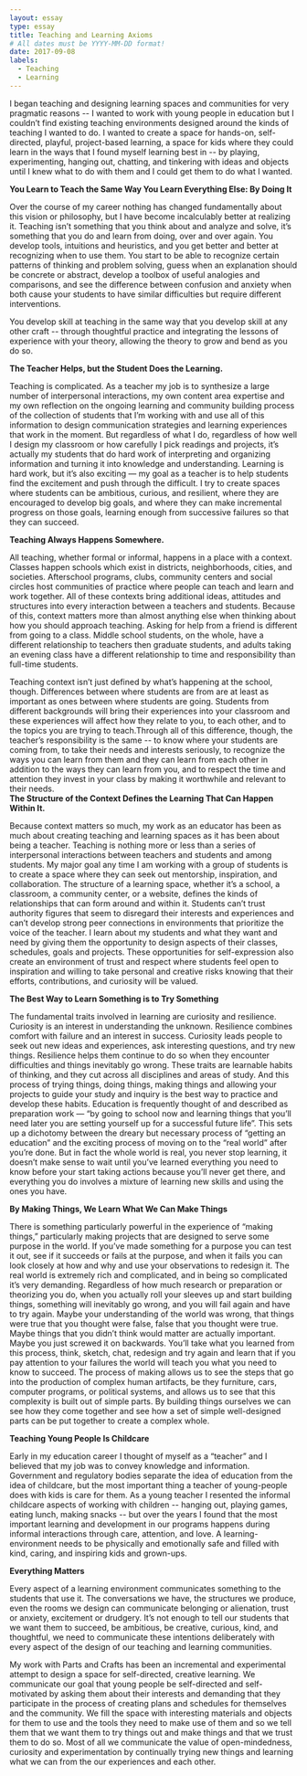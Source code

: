 ```yaml
---
layout: essay
type: essay
title: Teaching and Learning Axioms
# All dates must be YYYY-MM-DD format!
date: 2017-09-08
labels:
  - Teaching
  - Learning
---
```


I began teaching and designing learning spaces and communities for very pragmatic reasons -- I wanted to work with young people in education but I couldn’t find existing teaching environments designed around the kinds of teaching I wanted to do.   I wanted to create a space for hands-on, self-directed, playful, project-based learning, a space for kids  where they could learn in the ways that I found myself learning best in -- by playing, experimenting, hanging out, chatting, and tinkering with ideas and objects until I knew what to do with them and I could get them to do what I wanted.  

**You Learn to Teach the Same Way You Learn Everything Else: By Doing It**

Over the course of my career nothing has changed fundamentally about this vision or philosophy, but I have become incalculably better at realizing it.  Teaching isn’t something that you think about and analyze and solve, it’s something that you do and learn from doing, over and over again.  You develop tools, intuitions and heuristics, and you get better and better at recognizing when to use them.  You start to be able to recognize certain patterns of thinking and problem solving, guess when an explanation should be concrete or abstract, develop a toolbox of useful analogies and comparisons, and see the difference between confusion and anxiety when both cause your students to have similar difficulties but require different interventions.  

You develop skill at teaching in the same way that you develop skill at any other craft -- through thoughtful practice and integrating the lessons of experience with your theory, allowing the theory to grow and bend as you do so.  

**The Teacher Helps, but the Student Does the Learning.**

Teaching is complicated.  As a teacher my job is to synthesize a large number of interpersonal interactions, my own content area expertise and my own reflection on the ongoing learning and community building process of the collection of students that I’m working with and use all of this information to design communication strategies and learning experiences that work in the moment.  But regardless of what I do, regardless of how well I design my classroom or how carefully I pick readings and projects, it’s actually my students that do hard work of interpreting and organizing information and turning it into knowledge and understanding.  Learning is hard work, but it’s also exciting — my goal as a teacher is to help students find the excitement and push through the difficult.  I try to create spaces where students can be ambitious, curious, and resilient, where they are encouraged to develop big goals, and where they can make incremental progress on those goals, learning enough from successive failures so that they can succeed. 

**Teaching Always Happens Somewhere.**

All teaching, whether formal or informal, happens in a place with a context.  Classes happen schools which exist in districts, neighborhoods, cities, and societies.  Afterschool programs, clubs, community centers and social circles host communities of practice where people can teach and learn and work together.  All of these contexts bring additional ideas, attitudes and structures into every interaction between a teachers and students.  Because of this, context matters more than almost anything else when thinking about how you should approach teaching.  Asking for help from a friend is different from going to a class.  Middle school students, on the whole, have a different relationship to teachers then graduate students, and adults taking an evening class have a different relationship to time and responsibility than full-time students.  

Teaching context isn’t just defined by what’s happening at the school, though.  Differences between where students are from are at least as important as ones between where students are going.  Students from different backgrounds will bring their experiences into your classroom and these experiences will affect how they relate to you, to each other, and to the topics you are trying to teach.Through all of this difference, though, the teacher’s responsibility is the same -- to know where your students are coming from, to take their needs and interests seriously, to recognize the ways you can learn from them and they can learn from each other in addition to the ways they can learn from you, and to respect the time and attention they invest in your class by making it worthwhile and relevant to their needs.  
**The Structure of the Context Defines the Learning That Can Happen Within It.**

Because context matters so much, my work as an educator has been as much about creating teaching and learning spaces as it has been about being a teacher.  Teaching is nothing more or less than a series of interpersonal interactions between teachers and students and among students.  My major goal any time I am working with a group of students is to create a space where they can seek out mentorship, inspiration, and collaboration.  The structure of a learning space, whether it’s a school, a classroom, a community center, or a website, defines the kinds of relationships that can form around and within it.  Students can’t trust authority figures that seem to disregard their interests and experiences and can’t develop strong peer connections in environments that prioritize the voice of the teacher.  I learn about my students and what they want and need by giving them the opportunity to design aspects of their classes, schedules, goals and projects.  These opportunities for self-expression also create an environment of trust and respect where students feel open to inspiration and willing to take personal and creative risks knowing that their efforts, contributions, and curiosity will be valued.

**The Best Way to Learn Something is to Try Something**

The fundamental traits involved in learning are curiosity and resilience.  Curiosity is an interest in understanding the unknown.  Resilience combines comfort with failure and an interest in success.  Curiosity leads people to seek out new ideas and experiences, ask interesting questions, and try new things.   Resilience helps them continue to do so when they encounter difficulties and things inevitably go wrong.  These traits are learnable habits of thinking, and they cut across all disciplines and areas of study.  And this process of trying things, doing things, making things and allowing your projects to guide your study and inquiry is the best way to practice and develop these habits.
Education is frequently thought of and described as preparation work — “by going to school now and learning things that you’ll need later you are setting yourself up for a successful future life”.  This sets up a dichotomy between the dreary but necessary process of “getting an education” and the exciting process of moving on to the “real world” after you’re done.  But in fact the whole world is real, you never stop learning, it doesn’t make sense to wait until you’ve learned everything you need to know before your start taking actions because you’ll never get there, and everything you do involves a mixture of learning new skills and using the ones you have.  

**By Making Things, We Learn What We Can Make Things**

There is something particularly powerful in the experience of “making things,” particularly making projects that are designed to serve some purpose in the world.  If you’ve made something for a purpose you can test it out, see if it succeeds or fails at the purpose, and when it fails you can look closely at how and why and use your observations to redesign it.  The real world is extremely rich and complicated, and in being so complicated it’s very demanding.  Regardless of how much research or preparation or theorizing you do, when you actually roll your sleeves up and start building things, something will inevitably go wrong, and you will fail again and have to try again.  Maybe your understanding of the world was wrong, that things were true that you thought were false, false that you thought were true.  Maybe things that you didn’t think would matter are actually important.  Maybe you just screwed it on backwards.  You’ll take what you learned from this process, think, sketch, chat, redesign and try again and learn that if you pay attention to your failures the world will teach you what you need to know to succeed.  The process of making allows us to see the steps that go into the production of complex human artifacts, be they furniture, cars, computer programs, or political systems, and allows us to see that this complexity is built out of simple parts.  By building things ourselves we can see how they come together and see how a set of simple well-designed parts can be put together to create a complex whole.

**Teaching Young People Is Childcare**

Early in my education career I thought of myself as a “teacher” and I believed that my job was to convey knowledge and information.  Government and regulatory bodies separate the idea of education from the idea of childcare,  but the most important thing a teacher of young-people does with kids is care for them.  As a young teacher I resented the informal childcare aspects of working with children -- hanging out, playing games, eating lunch, making snacks -- but over the years I found that the most important learning and development in our programs happens during informal interactions through care, attention, and love.   A learning-environment needs to be physically and emotionally safe and filled with kind, caring, and inspiring kids and grown-ups.

**Everything Matters**

Every aspect of a learning environment communicates something to the students that use it.  The conversations we have, the structures we produce, even the rooms we design can communicate belonging or alienation, trust or anxiety, excitement or drudgery.  It’s not enough to tell our students that we want them to succeed, be ambitious, be creative, curious, kind, and thoughtful, we need to communicate these intentions deliberately with every aspect of the design of our teaching and learning communities.  

My work with Parts and Crafts has been an incremental and experimental attempt to design a space for self-directed, creative learning.  We communicate our goal that young people be self-directed and self-motivated by asking them about their interests and demanding that they participate in the process of creating plans and schedules for themselves and the community.  We fill the space with interesting materials and objects for them to use and the tools they need to make use  of them and so we tell them that we want them to try things out and make things and that we trust them to do so.  Most of all we communicate the value of open-mindedness,  curiosity and experimentation by continually trying new things and  learning what we can from the our experiences and each other.
